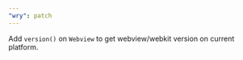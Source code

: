 ```yaml
---
"wry": patch
---
```


Add `version()` on `Webview` to get webview/webkit version on current platform.
